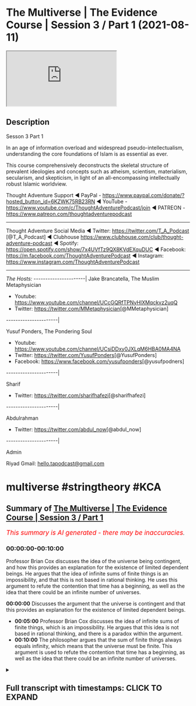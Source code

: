 # The Multiverse | The Evidence Course | Session 3 / Part 1 (2021-08-11)

<iframe loading='lazy' allow='autoplay' src='https://www.youtube.com/embed/zTqywht1u8A'></iframe>

## Description

Sesson 3 Part 1

In an age of information overload and widespread pseudo-intellectualism, understanding the core foundations of Islam is as essential as ever.

This course comprehensively deconstructs the skeletal structure of prevalent ideologies and concepts such as atheism, scientism, materialism, secularism, and skepticism, in light of an all-encompassing intellectually robust Islamic worldview.

Thought Adventure Support
◄ PayPal - <https://www.paypal.com/donate/?hosted_button_id=6KZWK75RB23RN>
◄ YouTube - <https://www.youtube.com/c/ThoughtAdventurePodcast/join>
◄ PATREON - <https://www.patreon.com/thoughtadventurepodcast>
____________________________________________________________________

Thought Adventure Social Media
◄ Twitter: <https://twitter.com/T_A_Podcast​​> [@T_A_Podcast]
◄ Clubhouse <https://www.clubhouse.com/club/thought-adventure-podcast>
◄ Spotify: <https://open.spotify.com/show/7x4UVfTz9QX8KVdEXquDUC>
◄ Facebook: <https://m.facebook.com/ThoughtAdventurePodcast>
◄ Instagram: <https://www.instagram.com/ThoughtAdventurePodcast​>

----------------------------------------------------------------

*The Hosts:*
----------------------|
Jake Brancatella, The Muslim Metaphysician

- Youtube: <https://www.youtube.com/channel/UCcGQRfTPNyHlXMqckvz2uqQ>
- Twitter:  <https://twitter.com/MMetaphysician​​> [@MMetaphysician]

----------------------|

Yusuf Ponders, The Pondering Soul

- Youtube: <https://www.youtube.com/channel/UCsiDDxy0JXLqM6HBA0MA4NA>
- Twitter: <https://twitter.com/YusufPonders​​> [@YusufPonders]
- Facebook: <https://www.facebook.com/yusufponders​> [@yusufpodners]

----------------------|

Sharif

- Twitter: <https://twitter.com/sharifhafezi​​> [@sharifhafezi]

----------------------|

Abdulrahman

- Twitter: <https://twitter.com/abdul_now​> [@abdul_now]

----------------------|

Admin

Riyad
Gmail: hello.tapodcast@gmail.com

# multiverse #stringtheory #KCA

## Summary of [The Multiverse | The Evidence Course | Session 3 / Part 1](https://www.youtube.com/watch?v=zTqywht1u8A)

*<span style="color:red; font-size:125%">This summary is AI generated - there may be inaccuracies</span>. [](/)*

### <a onclick="modifyYTiframeseektime('0')">00:00:00-00:10:00</a>

 Professor Brian Cox discusses the idea of the universe being contingent, and how this provides an explanation for the existence of limited dependent beings. He argues that the idea of infinite sums of finite things is an impossibility, and that this is not based in rational thinking. He uses this argument to refute the contention that time has a beginning, as well as the idea that there could be an infinite number of universes.

**<a onclick="modifyYTiframeseektime('0')">00:00:00</a>** Discusses the argument that the universe is contingent and that this provides an explanation for the existence of limited dependent beings.

- **<a onclick="modifyYTiframeseektime('300')">00:05:00</a>**  Professor Brian Cox discusses the idea of infinite sums of finite things, which is an impossibility. He argues that this idea is not based in rational thinking, and there is a paradox within the argument.
- **<a onclick="modifyYTiframeseektime('600')">00:10:00</a>** The philosopher argues that the sum of finite things always equals infinity, which means that the universe must be finite. This argument is used to refute the contention that time has a beginning, as well as the idea that there could be an infinite number of universes.

<details><summary><h2>Full transcript with timestamps: CLICK TO EXPAND</h2></summary>

<a onclick="modifyYTiframeseektime('14')">0:00:14</a> muhammad so in session two we looked at  
<a onclick="modifyYTiframeseektime('18')">0:00:18</a> the various arguments for the belief in  
<a onclick="modifyYTiframeseektime('21')">0:00:21</a> the creator we didn't want to go through  
<a onclick="modifyYTiframeseektime('22')">0:00:22</a> all the arguments for the belief in the  
<a onclick="modifyYTiframeseektime('24')">0:00:24</a> creator we just want to use certain key  
<a onclick="modifyYTiframeseektime('26')">0:00:26</a> arguments  
<a onclick="modifyYTiframeseektime('27')">0:00:27</a> all most of the arguments they all  
<a onclick="modifyYTiframeseektime('29')">0:00:29</a> rested upon this idea of  
<a onclick="modifyYTiframeseektime('32')">0:00:32</a> why do we ask the question what causes  
<a onclick="modifyYTiframeseektime('34')">0:00:34</a> something  
<a onclick="modifyYTiframeseektime('36')">0:00:36</a> and we ask this question when we  
<a onclick="modifyYTiframeseektime('37')">0:00:37</a> identify something that is contingent  
<a onclick="modifyYTiframeseektime('40')">0:00:40</a> and we said everything within the  
<a onclick="modifyYTiframeseektime('42')">0:00:42</a> universe including the universe itself  
<a onclick="modifyYTiframeseektime('45')">0:00:45</a> is contingent  
<a onclick="modifyYTiframeseektime('46')">0:00:46</a> meaning it has a beginning to its  
<a onclick="modifyYTiframeseektime('48')">0:00:48</a> existence  
<a onclick="modifyYTiframeseektime('50')">0:00:50</a> it has certain attributes which are only  
<a onclick="modifyYTiframeseektime('52')">0:00:52</a> possible it could have had other  
<a onclick="modifyYTiframeseektime('54')">0:00:54</a> attributes it could be arranged in  
<a onclick="modifyYTiframeseektime('56')">0:00:56</a> another way as opposed to the way that  
<a onclick="modifyYTiframeseektime('58')">0:00:58</a> we see it  
<a onclick="modifyYTiframeseektime('59')">0:00:59</a> when we can identify this about the  
<a onclick="modifyYTiframeseektime('62')">0:01:02</a> universe and we know that the universe  
<a onclick="modifyYTiframeseektime('64')">0:01:04</a> didn't decide its own existence and we  
<a onclick="modifyYTiframeseektime('67')">0:01:07</a> know that the universe didn't decide its  
<a onclick="modifyYTiframeseektime('68')">0:01:08</a> own attributes and the universe didn't  
<a onclick="modifyYTiframeseektime('71')">0:01:11</a> decide its own  
<a onclick="modifyYTiframeseektime('72')">0:01:12</a> you know composition and arrangement  
<a onclick="modifyYTiframeseektime('74')">0:01:14</a> it's like saying the table decided its  
<a onclick="modifyYTiframeseektime('77')">0:01:17</a> own existence or the table decided  
<a onclick="modifyYTiframeseektime('80')">0:01:20</a> its own attributes or the table this  
<a onclick="modifyYTiframeseektime('82')">0:01:22</a> decided to put the the you know the legs  
<a onclick="modifyYTiframeseektime('86')">0:01:26</a> of the table and the top in the  
<a onclick="modifyYTiframeseektime('87')">0:01:27</a> particular  
<a onclick="modifyYTiframeseektime('88')">0:01:28</a> fashion that it was  
<a onclick="modifyYTiframeseektime('91')">0:01:31</a> because we identify  
<a onclick="modifyYTiframeseektime('93')">0:01:33</a> this thing about the universe then we  
<a onclick="modifyYTiframeseektime('95')">0:01:35</a> require something external to the  
<a onclick="modifyYTiframeseektime('97')">0:01:37</a> universe just like we require something  
<a onclick="modifyYTiframeseektime('98')">0:01:38</a> external to the table  
<a onclick="modifyYTiframeseektime('100')">0:01:40</a> it's a very profound but simple point i  
<a onclick="modifyYTiframeseektime('103')">0:01:43</a> think you know it's not too complicated  
<a onclick="modifyYTiframeseektime('106')">0:01:46</a> to really understand this point  
<a onclick="modifyYTiframeseektime('109')">0:01:49</a> now  
<a onclick="modifyYTiframeseektime('110')">0:01:50</a> in session three we're going to look at  
<a onclick="modifyYTiframeseektime('112')">0:01:52</a> some of the contentions to some of these  
<a onclick="modifyYTiframeseektime('114')">0:01:54</a> arguments what are the arguments that  
<a onclick="modifyYTiframeseektime('115')">0:01:55</a> people use  
<a onclick="modifyYTiframeseektime('117')">0:01:57</a> against this  
<a onclick="modifyYTiframeseektime('119')">0:01:59</a> and one of the arguments and one of the  
<a onclick="modifyYTiframeseektime('121')">0:02:01</a> contentions is this argument that the  
<a onclick="modifyYTiframeseektime('123')">0:02:03</a> universe  
<a onclick="modifyYTiframeseektime('124')">0:02:04</a> or that their explanation the reason why  
<a onclick="modifyYTiframeseektime('127')">0:02:07</a> we've got so many possible beings  
<a onclick="modifyYTiframeseektime('129')">0:02:09</a> contingent beings is we've got an  
<a onclick="modifyYTiframeseektime('132')">0:02:12</a> infinite number of universe  
<a onclick="modifyYTiframeseektime('133')">0:02:13</a> so in universe  
<a onclick="modifyYTiframeseektime('135')">0:02:15</a> 1 water balls at 100 degrees celsius in  
<a onclick="modifyYTiframeseektime('138')">0:02:18</a> universe 2 it boils at 101 degrees in  
<a onclick="modifyYTiframeseektime('141')">0:02:21</a> universe 3 balls 102 degrees and because  
<a onclick="modifyYTiframeseektime('143')">0:02:23</a> there's an infinite number of universes  
<a onclick="modifyYTiframeseektime('145')">0:02:25</a> it accounts for why  
<a onclick="modifyYTiframeseektime('148')">0:02:28</a> the objects within the universe have  
<a onclick="modifyYTiframeseektime('150')">0:02:30</a> those particular attributes and those  
<a onclick="modifyYTiframeseektime('152')">0:02:32</a> particular  
<a onclick="modifyYTiframeseektime('154')">0:02:34</a> arrangements so this is one of the  
<a onclick="modifyYTiframeseektime('156')">0:02:36</a> arguments that they attempt to use to  
<a onclick="modifyYTiframeseektime('158')">0:02:38</a> try and circumvent  
<a onclick="modifyYTiframeseektime('159')">0:02:39</a> uh  
<a onclick="modifyYTiframeseektime('160')">0:02:40</a> the uh  
<a onclick="modifyYTiframeseektime('161')">0:02:41</a> the possible beings that exist within  
<a onclick="modifyYTiframeseektime('163')">0:02:43</a> each universe  
<a onclick="modifyYTiframeseektime('166')">0:02:46</a> even some scientists propose the idea  
<a onclick="modifyYTiframeseektime('169')">0:02:49</a> of a multiverse some scientists argue  
<a onclick="modifyYTiframeseektime('172')">0:02:52</a> that the laws of quantum mechanics or  
<a onclick="modifyYTiframeseektime('175')">0:02:55</a> the implications of super string theory  
<a onclick="modifyYTiframeseektime('177')">0:02:57</a> indicates that there are more than one  
<a onclick="modifyYTiframeseektime('179')">0:02:59</a> universe out there  
<a onclick="modifyYTiframeseektime('181')">0:03:01</a> however there's two problems regards to  
<a onclick="modifyYTiframeseektime('184')">0:03:04</a> this question about could there be a  
<a onclick="modifyYTiframeseektime('186')">0:03:06</a> multiple number of universe and could  
<a onclick="modifyYTiframeseektime('189')">0:03:09</a> this provide an explanation of why  
<a onclick="modifyYTiframeseektime('191')">0:03:11</a> limited dependent things exist  
<a onclick="modifyYTiframeseektime('195')">0:03:15</a> uh why they have the particular  
<a onclick="modifyYTiframeseektime('196')">0:03:16</a> attributes well the first problem is  
<a onclick="modifyYTiframeseektime('199')">0:03:19</a> this  
<a onclick="modifyYTiframeseektime('200')">0:03:20</a> it still doesn't provide an explanation  
<a onclick="modifyYTiframeseektime('202')">0:03:22</a> why limited contingent beings exist in  
<a onclick="modifyYTiframeseektime('205')">0:03:25</a> the first place  
<a onclick="modifyYTiframeseektime('207')">0:03:27</a> why does each universe  
<a onclick="modifyYTiframeseektime('209')">0:03:29</a> have a specific set of attributes  
<a onclick="modifyYTiframeseektime('213')">0:03:33</a> and a specific set of patterns different  
<a onclick="modifyYTiframeseektime('216')">0:03:36</a> to another universe so why is universe a  
<a onclick="modifyYTiframeseektime('218')">0:03:38</a> like this and universe b like that  
<a onclick="modifyYTiframeseektime('222')">0:03:42</a> it doesn't provide an explanation it's  
<a onclick="modifyYTiframeseektime('225')">0:03:45</a> just simply saying this universe exists  
<a onclick="modifyYTiframeseektime('227')">0:03:47</a> and this universe exists and this one  
<a onclick="modifyYTiframeseektime('229')">0:03:49</a> has a possible existence and that one  
<a onclick="modifyYTiframeseektime('232')">0:03:52</a> has a possible existence we still not  
<a onclick="modifyYTiframeseektime('234')">0:03:54</a> explained why they exist in the first  
<a onclick="modifyYTiframeseektime('236')">0:03:56</a> place therefore it's not an explanation  
<a onclick="modifyYTiframeseektime('239')">0:03:59</a> to the existence of limited contingent  
<a onclick="modifyYTiframeseektime('242')">0:04:02</a> beings  
<a onclick="modifyYTiframeseektime('243')">0:04:03</a> secondly  
<a onclick="modifyYTiframeseektime('244')">0:04:04</a> even if we grant the idea that there is  
<a onclick="modifyYTiframeseektime('247')">0:04:07</a> an infinite number of universes or  
<a onclick="modifyYTiframeseektime('249')">0:04:09</a> multiverses  
<a onclick="modifyYTiframeseektime('252')">0:04:12</a> we still have a problem  
<a onclick="modifyYTiframeseektime('254')">0:04:14</a> and that problem  
<a onclick="modifyYTiframeseektime('256')">0:04:16</a> is uh or  
<a onclick="modifyYTiframeseektime('258')">0:04:18</a> the problem is this idea that you can  
<a onclick="modifyYTiframeseektime('260')">0:04:20</a> have an infinite number  
<a onclick="modifyYTiframeseektime('263')">0:04:23</a> of finite things  
<a onclick="modifyYTiframeseektime('265')">0:04:25</a> so if you've got an infinite number of  
<a onclick="modifyYTiframeseektime('267')">0:04:27</a> universes what you're saying is you've  
<a onclick="modifyYTiframeseektime('268')">0:04:28</a> got  
<a onclick="modifyYTiframeseektime('269')">0:04:29</a> one two three four five  
<a onclick="modifyYTiframeseektime('272')">0:04:32</a> to infinity number of universes  
<a onclick="modifyYTiframeseektime('275')">0:04:35</a> so you have an infinite number of  
<a onclick="modifyYTiframeseektime('277')">0:04:37</a> limited things so one universe is  
<a onclick="modifyYTiframeseektime('279')">0:04:39</a> limited self-contained different to  
<a onclick="modifyYTiframeseektime('280')">0:04:40</a> another universe  
<a onclick="modifyYTiframeseektime('282')">0:04:42</a> and some people say well that's a  
<a onclick="modifyYTiframeseektime('284')">0:04:44</a> possibility because you know don't  
<a onclick="modifyYTiframeseektime('285')">0:04:45</a> doesn't numbers go on forever don't  
<a onclick="modifyYTiframeseektime('288')">0:04:48</a> numbers just keep going on you can keep  
<a onclick="modifyYTiframeseektime('290')">0:04:50</a> adding one to a particular set of  
<a onclick="modifyYTiframeseektime('292')">0:04:52</a> numbers and go on forever  
<a onclick="modifyYTiframeseektime('294')">0:04:54</a> so couldn't the universe be like that  
<a onclick="modifyYTiframeseektime('297')">0:04:57</a> and we say  
<a onclick="modifyYTiframeseektime('298')">0:04:58</a> that the statement an infinite sum of  
<a onclick="modifyYTiframeseektime('301')">0:05:01</a> finite things we say this is an  
<a onclick="modifyYTiframeseektime('303')">0:05:03</a> impossibility and it's a contradiction  
<a onclick="modifyYTiframeseektime('306')">0:05:06</a> it's an irrational argument it's a  
<a onclick="modifyYTiframeseektime('307')">0:05:07</a> rational idea  
<a onclick="modifyYTiframeseektime('309')">0:05:09</a> and there's a number of ways of arguing  
<a onclick="modifyYTiframeseektime('312')">0:05:12</a> this and demonstrating how it's  
<a onclick="modifyYTiframeseektime('314')">0:05:14</a> irrational  
<a onclick="modifyYTiframeseektime('315')">0:05:15</a> the first way  
<a onclick="modifyYTiframeseektime('317')">0:05:17</a> is to look at the issue to give an  
<a onclick="modifyYTiframeseektime('319')">0:05:19</a> analogy  
<a onclick="modifyYTiframeseektime('320')">0:05:20</a> about marbles  
<a onclick="modifyYTiframeseektime('322')">0:05:22</a> actually before i give the analogy of  
<a onclick="modifyYTiframeseektime('324')">0:05:24</a> marbles i want to just explain this  
<a onclick="modifyYTiframeseektime('327')">0:05:27</a> point about numbers and do numbers  
<a onclick="modifyYTiframeseektime('329')">0:05:29</a> actual in actuality go on forever even  
<a onclick="modifyYTiframeseektime('332')">0:05:32</a> though there's no terminating number or  
<a onclick="modifyYTiframeseektime('334')">0:05:34</a> maybe another way to look at it can i  
<a onclick="modifyYTiframeseektime('336')">0:05:36</a> count when i start from one  
<a onclick="modifyYTiframeseektime('339')">0:05:39</a> and i continue counting two three four  
<a onclick="modifyYTiframeseektime('342')">0:05:42</a> five can i continue counting and reach  
<a onclick="modifyYTiframeseektime('345')">0:05:45</a> the infinite number  
<a onclick="modifyYTiframeseektime('348')">0:05:48</a> now most people would say well that's  
<a onclick="modifyYTiframeseektime('350')">0:05:50</a> impossible you can't do that because  
<a onclick="modifyYTiframeseektime('352')">0:05:52</a> every number you land upon will be what  
<a onclick="modifyYTiframeseektime('356')">0:05:56</a> a finite number so if you go a trillion  
<a onclick="modifyYTiframeseektime('359')">0:05:59</a> you'd have a trillion and one it's a  
<a onclick="modifyYTiframeseektime('360')">0:06:00</a> finite number a squillion a squillion  
<a onclick="modifyYTiframeseektime('363')">0:06:03</a> and one still a finite number  
<a onclick="modifyYTiframeseektime('365')">0:06:05</a> so you can never actually reach  
<a onclick="modifyYTiframeseektime('367')">0:06:07</a> infinite number  
<a onclick="modifyYTiframeseektime('369')">0:06:09</a> what you reach is another finite number  
<a onclick="modifyYTiframeseektime('372')">0:06:12</a> so when we say we the numbers go on  
<a onclick="modifyYTiframeseektime('374')">0:06:14</a> forever even if we count and we take out  
<a onclick="modifyYTiframeseektime('377')">0:06:17</a> the concept of you know we say we've got  
<a onclick="modifyYTiframeseektime('379')">0:06:19</a> an eternal life  
<a onclick="modifyYTiframeseektime('380')">0:06:20</a> we're still counting we will always land  
<a onclick="modifyYTiframeseektime('382')">0:06:22</a> upon and finite set of numbers  
<a onclick="modifyYTiframeseektime('385')">0:06:25</a> yeah it's finite number and even if  
<a onclick="modifyYTiframeseektime('387')">0:06:27</a> somebody says yeah you can reach  
<a onclick="modifyYTiframeseektime('388')">0:06:28</a> infinite well okay what was the number  
<a onclick="modifyYTiframeseektime('390')">0:06:30</a> just before you got to infinity  
<a onclick="modifyYTiframeseektime('393')">0:06:33</a> obviously there is no number just before  
<a onclick="modifyYTiframeseektime('394')">0:06:34</a> infinity  
<a onclick="modifyYTiframeseektime('396')">0:06:36</a> the other  
<a onclick="modifyYTiframeseektime('397')">0:06:37</a> example that i wanted to give  
<a onclick="modifyYTiframeseektime('399')">0:06:39</a> was the example of  
<a onclick="modifyYTiframeseektime('401')">0:06:41</a> an infinite pile of marbles  
<a onclick="modifyYTiframeseektime('404')">0:06:44</a> just to explain and just also  
<a onclick="modifyYTiframeseektime('406')">0:06:46</a> demonstrate  
<a onclick="modifyYTiframeseektime('407')">0:06:47</a> the irrationality of this statement of  
<a onclick="modifyYTiframeseektime('410')">0:06:50</a> an infinite finite finite things  
<a onclick="modifyYTiframeseektime('412')">0:06:52</a> infinite sum of finite things  
<a onclick="modifyYTiframeseektime('414')">0:06:54</a> so imagine you had an infinite number of  
<a onclick="modifyYTiframeseektime('416')">0:06:56</a> marbles  
<a onclick="modifyYTiframeseektime('418')">0:06:58</a> and  
<a onclick="modifyYTiframeseektime('420')">0:07:00</a> this big pile of marbles with an  
<a onclick="modifyYTiframeseektime('421')">0:07:01</a> infinite number of marbles you cut them  
<a onclick="modifyYTiframeseektime('424')">0:07:04</a> in half exactly  
<a onclick="modifyYTiframeseektime('426')">0:07:06</a> how many number of marbles do you have  
<a onclick="modifyYTiframeseektime('430')">0:07:10</a> in each of the halves  
<a onclick="modifyYTiframeseektime('432')">0:07:12</a> now somebody might say well they become  
<a onclick="modifyYTiframeseektime('434')">0:07:14</a> finite well if they became a finite  
<a onclick="modifyYTiframeseektime('436')">0:07:16</a> number a limited number then limited  
<a onclick="modifyYTiframeseektime('439')">0:07:19</a> pile of marbles at a limited pile of  
<a onclick="modifyYTiframeseektime('442')">0:07:22</a> marbles would equal  
<a onclick="modifyYTiframeseektime('443')">0:07:23</a> a limited number of marbles  
<a onclick="modifyYTiframeseektime('446')">0:07:26</a> so when you cut the marbles in half you  
<a onclick="modifyYTiframeseektime('448')">0:07:28</a> have to have  
<a onclick="modifyYTiframeseektime('449')">0:07:29</a> infinite number of marbles in one half  
<a onclick="modifyYTiframeseektime('452')">0:07:32</a> and another infinite in the other pile  
<a onclick="modifyYTiframeseektime('455')">0:07:35</a> of marbles  
<a onclick="modifyYTiframeseektime('456')">0:07:36</a> and in fact if you create four piles  
<a onclick="modifyYTiframeseektime('460')">0:07:40</a> yeah i cut them into quarters four piles  
<a onclick="modifyYTiframeseektime('462')">0:07:42</a> of marbles then every pile of marbles  
<a onclick="modifyYTiframeseektime('465')">0:07:45</a> would have to be infinite because when  
<a onclick="modifyYTiframeseektime('466')">0:07:46</a> you add infinite plus infinite plus  
<a onclick="modifyYTiframeseektime('468')">0:07:48</a> infinite plus infinite equals infinite  
<a onclick="modifyYTiframeseektime('470')">0:07:50</a> if they became limited then limited plus  
<a onclick="modifyYTiframeseektime('472')">0:07:52</a> limited plus limited plus limited would  
<a onclick="modifyYTiframeseektime('475')">0:07:55</a> equal a limited number so every  
<a onclick="modifyYTiframeseektime('478')">0:07:58</a> fraction of an infinite sum of finite  
<a onclick="modifyYTiframeseektime('481')">0:08:01</a> things would have to be  
<a onclick="modifyYTiframeseektime('483')">0:08:03</a> infinite every every fraction would have  
<a onclick="modifyYTiframeseektime('486')">0:08:06</a> to be have contained an infinite amount  
<a onclick="modifyYTiframeseektime('488')">0:08:08</a> of things  
<a onclick="modifyYTiframeseektime('489')">0:08:09</a> now  
<a onclick="modifyYTiframeseektime('490')">0:08:10</a> there's a contradiction that we're  
<a onclick="modifyYTiframeseektime('493')">0:08:13</a> starting to see  
<a onclick="modifyYTiframeseektime('495')">0:08:15</a> one of these contradictions is  
<a onclick="modifyYTiframeseektime('498')">0:08:18</a> why when we say that the infinite  
<a onclick="modifyYTiframeseektime('502')">0:08:22</a> is being subdivided here  
<a onclick="modifyYTiframeseektime('505')">0:08:25</a> if i was to take three marbles away from  
<a onclick="modifyYTiframeseektime('508')">0:08:28</a> the infinite pile of marbles  
<a onclick="modifyYTiframeseektime('511')">0:08:31</a> the original pile that i had  
<a onclick="modifyYTiframeseektime('514')">0:08:34</a> have i decreased infinity  
<a onclick="modifyYTiframeseektime('516')">0:08:36</a> the answer would be no we haven't  
<a onclick="modifyYTiframeseektime('518')">0:08:38</a> decreased the number of marbles because  
<a onclick="modifyYTiframeseektime('519')">0:08:39</a> the marbles are still infinite  
<a onclick="modifyYTiframeseektime('522')">0:08:42</a> but if you not decrease the number of  
<a onclick="modifyYTiframeseektime('524')">0:08:44</a> marbles then where those three marbles  
<a onclick="modifyYTiframeseektime('526')">0:08:46</a> come from  
<a onclick="modifyYTiframeseektime('528')">0:08:48</a> not only this  
<a onclick="modifyYTiframeseektime('529')">0:08:49</a> but those three marbles are a fraction  
<a onclick="modifyYTiframeseektime('533')">0:08:53</a> of the overall number of marbles and we  
<a onclick="modifyYTiframeseektime('535')">0:08:55</a> said every fraction of an infinite  
<a onclick="modifyYTiframeseektime('538')">0:08:58</a> infinite sum of finite things has to be  
<a onclick="modifyYTiframeseektime('541')">0:09:01</a> infinite  
<a onclick="modifyYTiframeseektime('542')">0:09:02</a> but here we have a proportion a fraction  
<a onclick="modifyYTiframeseektime('546')">0:09:06</a> which is finite i3 free marbles of the  
<a onclick="modifyYTiframeseektime('550')">0:09:10</a> overall pile  
<a onclick="modifyYTiframeseektime('551')">0:09:11</a> so the proportion of the  
<a onclick="modifyYTiframeseektime('553')">0:09:13</a> pile of marbles  
<a onclick="modifyYTiframeseektime('555')">0:09:15</a> is equivalent to the proportion of the  
<a onclick="modifyYTiframeseektime('557')">0:09:17</a> three so if the three is a finite number  
<a onclick="modifyYTiframeseektime('559')">0:09:19</a> then the overall would also be finite  
<a onclick="modifyYTiframeseektime('561')">0:09:21</a> would also be limited if we are saying  
<a onclick="modifyYTiframeseektime('563')">0:09:23</a> that it's infinite then we have this  
<a onclick="modifyYTiframeseektime('565')">0:09:25</a> contradiction this paradox where we're  
<a onclick="modifyYTiframeseektime('567')">0:09:27</a> saying every fraction is infinite but  
<a onclick="modifyYTiframeseektime('569')">0:09:29</a> then we create a fraction of taking  
<a onclick="modifyYTiframeseektime('571')">0:09:31</a> three marbles away from the overall and  
<a onclick="modifyYTiframeseektime('573')">0:09:33</a> it's not infinite anymore  
<a onclick="modifyYTiframeseektime('575')">0:09:35</a> so when we look at this argument about  
<a onclick="modifyYTiframeseektime('577')">0:09:37</a> infinite uh infinite sum of finite  
<a onclick="modifyYTiframeseektime('579')">0:09:39</a> things we say it's an impossibility and  
<a onclick="modifyYTiframeseektime('580')">0:09:40</a> this is not just something which  
<a onclick="modifyYTiframeseektime('583')">0:09:43</a> i said or a few people said even famous  
<a onclick="modifyYTiframeseektime('586')">0:09:46</a> mathematicians like david hilbert  
<a onclick="modifyYTiframeseektime('588')">0:09:48</a> has mentioned the point  
<a onclick="modifyYTiframeseektime('590')">0:09:50</a> that this idea of infinity is not the  
<a onclick="modifyYTiframeseektime('593')">0:09:53</a> basis of rational thinking you can't use  
<a onclick="modifyYTiframeseektime('596')">0:09:56</a> it as a basis of rational thinking he  
<a onclick="modifyYTiframeseektime('598')">0:09:58</a> even argued that there is nothing within  
<a onclick="modifyYTiframeseektime('600')">0:10:00</a> the universe  
<a onclick="modifyYTiframeseektime('602')">0:10:02</a> whether that is a circle uh like uh the  
<a onclick="modifyYTiframeseektime('605')">0:10:05</a> most spherical thing that we know is an  
<a onclick="modifyYTiframeseektime('607')">0:10:07</a> electron whether it is even the universe  
<a onclick="modifyYTiframeseektime('610')">0:10:10</a> and its expansion there's nothing within  
<a onclick="modifyYTiframeseektime('612')">0:10:12</a> the universe that is actually infinite  
<a onclick="modifyYTiframeseektime('614')">0:10:14</a> so even this idea that the universe is  
<a onclick="modifyYTiframeseektime('616')">0:10:16</a> constantly getting bigger and bigger and  
<a onclick="modifyYTiframeseektime('618')">0:10:18</a> bigger he says at every moment of its  
<a onclick="modifyYTiframeseektime('620')">0:10:20</a> size it will always be finite  
<a onclick="modifyYTiframeseektime('623')">0:10:23</a> yeah so it's just constantly bigger  
<a onclick="modifyYTiframeseektime('625')">0:10:25</a> getting bigger so he'd use this term  
<a onclick="modifyYTiframeseektime('627')">0:10:27</a> it's finite but unbound so he's saying  
<a onclick="modifyYTiframeseektime('629')">0:10:29</a> it's still finite at any moment even  
<a onclick="modifyYTiframeseektime('632')">0:10:32</a> though it will continue to  
<a onclick="modifyYTiframeseektime('634')">0:10:34</a> expand  
<a onclick="modifyYTiframeseektime('636')">0:10:36</a> so he explains that this idea of  
<a onclick="modifyYTiframeseektime('638')">0:10:38</a> infinity is impossible to be applied  
<a onclick="modifyYTiframeseektime('641')">0:10:41</a> in the real world it just doesn't make  
<a onclick="modifyYTiframeseektime('643')">0:10:43</a> sense it falls into contradictions and  
<a onclick="modifyYTiframeseektime('645')">0:10:45</a> it falls into inconsistencies so when  
<a onclick="modifyYTiframeseektime('648')">0:10:48</a> somebody argues that you can have an  
<a onclick="modifyYTiframeseektime('650')">0:10:50</a> infinite number of universes  
<a onclick="modifyYTiframeseektime('654')">0:10:54</a> then that is a fallacy that is a  
<a onclick="modifyYTiframeseektime('657')">0:10:57</a> contradiction and we can use this  
<a onclick="modifyYTiframeseektime('659')">0:10:59</a> argument that you can that the sum of  
<a onclick="modifyYTiframeseektime('661')">0:11:01</a> finite is always finite to explain  
<a onclick="modifyYTiframeseektime('664')">0:11:04</a> that the universe is finite so if i can  
<a onclick="modifyYTiframeseektime('667')">0:11:07</a> measure the distance between two points  
<a onclick="modifyYTiframeseektime('669')">0:11:09</a> between this point point a and point b  
<a onclick="modifyYTiframeseektime('671')">0:11:11</a> and we say it's one meter  
<a onclick="modifyYTiframeseektime('673')">0:11:13</a> then i know that the rest of the  
<a onclick="modifyYTiframeseektime('674')">0:11:14</a> universe is a fraction a proportion over  
<a onclick="modifyYTiframeseektime('678')">0:11:18</a> these two points  
<a onclick="modifyYTiframeseektime('680')">0:11:20</a> and if the fraction and proportion is  
<a onclick="modifyYTiframeseektime('682')">0:11:22</a> finite  
<a onclick="modifyYTiframeseektime('683')">0:11:23</a> then the universe must also be finite  
<a onclick="modifyYTiframeseektime('685')">0:11:25</a> even without measuring the entirety of  
<a onclick="modifyYTiframeseektime('687')">0:11:27</a> the universe  
<a onclick="modifyYTiframeseektime('689')">0:11:29</a> similarly if i ask the question does  
<a onclick="modifyYTiframeseektime('691')">0:11:31</a> time have a beginning  
<a onclick="modifyYTiframeseektime('693')">0:11:33</a> and i say time is the number of events  
<a onclick="modifyYTiframeseektime('696')">0:11:36</a> that have taken place  
<a onclick="modifyYTiframeseektime('697')">0:11:37</a> could time have a beginning or could it  
<a onclick="modifyYTiframeseektime('699')">0:11:39</a> be eternal well eternality would mean an  
<a onclick="modifyYTiframeseektime('702')">0:11:42</a> infinite number of events  
<a onclick="modifyYTiframeseektime('705')">0:11:45</a> but we just said an infinity cannot  
<a onclick="modifyYTiframeseektime('707')">0:11:47</a> exist  
<a onclick="modifyYTiframeseektime('708')">0:11:48</a> when it comes to adding up finite things  
<a onclick="modifyYTiframeseektime('711')">0:11:51</a> to make infinity  
<a onclick="modifyYTiframeseektime('712')">0:11:52</a> so therefore there must be a limited  
<a onclick="modifyYTiframeseektime('715')">0:11:55</a> number of events and thus a beginning to  
<a onclick="modifyYTiframeseektime('719')">0:11:59</a> time  
<a onclick="modifyYTiframeseektime('720')">0:12:00</a> so what we've shown  
<a onclick="modifyYTiframeseektime('721')">0:12:01</a> is that the  
<a onclick="modifyYTiframeseektime('722')">0:12:02</a> sum of finite is always finite therefore  
<a onclick="modifyYTiframeseektime('725')">0:12:05</a> that has to be even if we're talking  
<a onclick="modifyYTiframeseektime('727')">0:12:07</a> about other universes there has to be a  
<a onclick="modifyYTiframeseektime('729')">0:12:09</a> finite number of other universes they're  
<a onclick="modifyYTiframeseektime('731')">0:12:11</a> still limited contingent dependent  
<a onclick="modifyYTiframeseektime('733')">0:12:13</a> beings  
<a onclick="modifyYTiframeseektime('734')">0:12:14</a> we have to have a space which is finite  
<a onclick="modifyYTiframeseektime('738')">0:12:18</a> and a universe therefore which is  
<a onclick="modifyYTiframeseektime('740')">0:12:20</a> limited and finite and we also have to  
<a onclick="modifyYTiframeseektime('742')">0:12:22</a> have time which has to have a beginning  
<a onclick="modifyYTiframeseektime('745')">0:12:25</a> because the number of events in time  
<a onclick="modifyYTiframeseektime('747')">0:12:27</a> also have a beginning uh  
<a onclick="modifyYTiframeseektime('750')">0:12:30</a> the the number events have to have  
<a onclick="modifyYTiframeseektime('752')">0:12:32</a> is a finite number  
<a onclick="modifyYTiframeseektime('754')">0:12:34</a> so  
<a onclick="modifyYTiframeseektime('755')">0:12:35</a> this contention that is used by some  
<a onclick="modifyYTiframeseektime('758')">0:12:38</a> atheists  
<a onclick="modifyYTiframeseektime('759')">0:12:39</a> fails  
<a onclick="modifyYTiframeseektime('760')">0:12:40</a> to be a rational basis to really  
<a onclick="modifyYTiframeseektime('763')">0:12:43</a> undermine the proof for the existence of  
<a onclick="modifyYTiframeseektime('765')">0:12:45</a> the creator  
<a onclick="modifyYTiframeseektime('777')">0:12:57</a> you  
</details>
